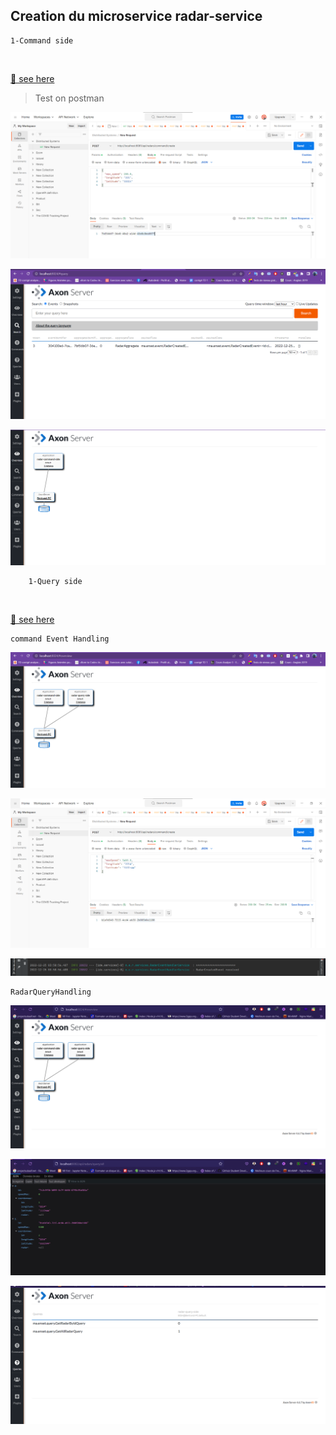 ## Creation du microservice radar-service

    1-Command side
<br>

[🎩  see here](./radar-command-side)

> Test on postman 
<p align="center">
<img src="./imgs/3.png">
</p>

<p align="center">
<img src="./imgs/1.png">
</p>

<p align="center">
<img src="./imgs/2.png">
</p>

        1-Query side

<br>

[🎩  see here](./radar-query-side)

    command Event Handling

<p align="center">
<img src="./imgs/6.png">
</p>

<p align="center">
<img src="./imgs/4.png">
</p>


<p align="center">
<img src="./imgs/5.png">
</p>


    RadarQueryHandling

<p align="center">
<img src="./imgs/7.png">
</p>

<p align="center">
<img src="./imgs/8.png">
</p>

<p align="center">
<img src="./imgs/9.png">
</p>



